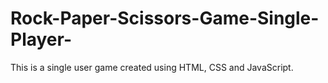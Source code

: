 # Rock-Paper-Scissors-Game-Single-Player-
This is a single user game created using HTML, CSS and JavaScript. 

